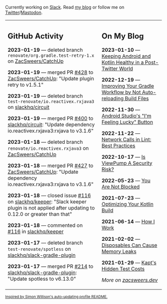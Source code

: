 Currently working on [Slack](https://slack.com/). Read [my blog](https://zacsweers.dev/) or follow me on [Twitter](https://twitter.com/ZacSweers)/[Mastodon](https://hachyderm.io/@ZacSweers).

<table><tr><td valign="top" width="60%">

## GitHub Activity
<!-- githubActivity starts -->
**2023-01-19** — deleted branch `renovate/org.gradle.test-retry-1.x` on [ZacSweers/CatchUp](https://github.com/ZacSweers/CatchUp)

**2023-01-19** — merged PR [#428](https://github.com/ZacSweers/CatchUp/pull/428) to [ZacSweers/CatchUp](https://github.com/ZacSweers/CatchUp): "Update plugin retry to v1.5.1"

**2023-01-19** — deleted branch `test-renovate/io.reactivex.rxjava3` on [slackhq/circuit](https://github.com/slackhq/circuit)

**2023-01-19** — merged PR [#400](https://github.com/slackhq/circuit/pull/400) to [slackhq/circuit](https://github.com/slackhq/circuit): "Update dependency io.reactivex.rxjava3:rxjava to v3.1.6"

**2023-01-18** — deleted branch `renovate/io.reactivex.rxjava3` on [ZacSweers/CatchUp](https://github.com/ZacSweers/CatchUp)

**2023-01-18** — merged PR [#427](https://github.com/ZacSweers/CatchUp/pull/427) to [ZacSweers/CatchUp](https://github.com/ZacSweers/CatchUp): "Update dependency io.reactivex.rxjava3:rxjava to v3.1.6"

**2023-01-18** — closed issue [#116](https://github.com/slackhq/keeper/issues/116) on [slackhq/keeper](https://github.com/slackhq/keeper): "Slack keeper plugin is not applied after updating to 0.12.0 or greater than that"

**2023-01-18** — commented on [#116](https://github.com/slackhq/keeper/issues/116#issuecomment-1387207637) in [slackhq/keeper](https://github.com/slackhq/keeper)

**2023-01-17** — deleted branch `test-renovate/spotless` on [slackhq/slack-gradle-plugin](https://github.com/slackhq/slack-gradle-plugin)

**2023-01-17** — merged PR [#214](https://github.com/slackhq/slack-gradle-plugin/pull/214) to [slackhq/slack-gradle-plugin](https://github.com/slackhq/slack-gradle-plugin): "Update spotless to v6.13.0"
<!-- githubActivity ends -->
</td><td valign="top" width="40%">

## On My Blog
<!-- blog starts -->
**2023-01-10** — [Keeping Android and Kotlin Healthy in a Post-Twitter World](https://www.zacsweers.dev/keeping-android-healthy/)

**2022-12-19** — [Improving Your Gradle Workflow by Not Auto-reloading Build Files](https://www.zacsweers.dev/improving-your-workflow-by-not-auto-reloading-build-files/)

**2022-11-30** — [Android Studio's "I'm Feeling Lucky" Button](https://www.zacsweers.dev/android-studios-im-feeling-lucky-button/)

**2022-11-22** — [Network Calls in Lint: Best Practices](https://www.zacsweers.dev/network-calls-in-lint-best-practices/)

**2022-10-17** — [Is ViewPump A Security Risk?](https://www.zacsweers.dev/is-viewpump-a-security-risk/)

**2022-05-23** — [You Are Not Blocked](https://www.zacsweers.dev/you-are-not-blocked/)

**2021-07-23** — [Optimizing Your Kotlin Build](https://www.zacsweers.dev/optimizing-your-kotlin-build/)

**2021-06-14** — [How I Work](https://www.zacsweers.dev/how-i-work/)

**2021-02-02** — [Disposables Can Cause Memory Leaks](https://www.zacsweers.dev/disposables-can-cause-memory-leaks/)

**2021-01-29** — [Kapt's Hidden Test Costs](https://www.zacsweers.dev/kapts-hidden-test-costs/)
<!-- blog ends -->
_More on [zacsweers.dev](https://zacsweers.dev/)_
</td></tr></table>

<sub><a href="https://simonwillison.net/2020/Jul/10/self-updating-profile-readme/">Inspired by Simon Willison's auto-updating profile README.</a></sub>